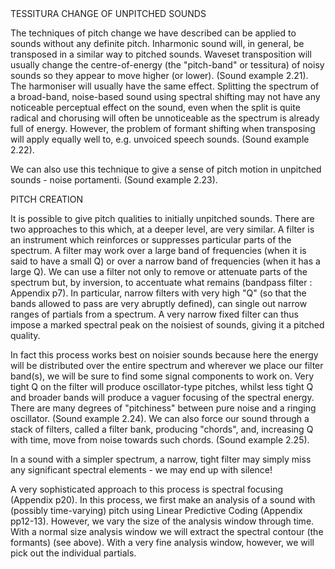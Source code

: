 <page id=33>
TESSITURA CHANGE OF UNPITCHED SOUNDS

The techniques of pitch change we have described can be applied to sounds without any definite pitch.  Inharmonic sound will, in general, be transposed in a similar way to pitched sounds. Waveset transposition will usually change the centre-of-energy (the "pitch-band" or tessitura) of noisy sounds so they appear to move higher (or lower). (Sound example 2.21). The harmoniser will usually have the same effect. Splitting the spectrum of a broad-band, noise-based sound using spectral shifting may not have any noticeable perceptual effect on the sound, even when the split is quite radical and chorusing will often be unnoticeable as the spectrum is already full of energy. However, the problem of formant shifting when transposing will apply equally well to, e.g. unvoiced speech sounds. (Sound example 2.22).

We can also use this technique to give a sense of pitch motion in unpitched sounds - noise portamenti.  (Sound example 2.23).

PITCH CREATION

It is possible to give pitch qualities to initially unpitched sounds. There are two approaches to this which, at a deeper level, are very similar. A filter is an instrument which reinforces or suppresses particular parts of the spectrum. A filter may work over a large band of frequencies (when it is said to have a small Q) or over a narrow band of frequencies (when it has a large Q). We can use a filter not only to remove or attenuate parts of the spectrum but, by inversion, to accentuate what remains (bandpass filter : Appendix p7). In particular, narrow filters with very high "Q" (so that the bands allowed to pass are very abruptly defined), can single out narrow ranges of partials from a spectrum. A very narrow fixed filter can thus impose a marked spectral peak on the noisiest of sounds, giving it a pitched quality.

In fact this process works best on noisier sounds because here the energy will be distributed over the entire spectrum and wherever we place our filter band(s), we will be sure to find some signal components to work on. Very tight Q on the filter will produce oscillator-type pitches, whilst less tight Q and broader bands will produce a vaguer focusing of the spectral energy. There are many degrees of "pitchiness" between pure noise and a ringing oscillator. (Sound example 2.24). We can also force our sound through a stack of filters, called a filter bank, producing "chords", and, increasing Q with time, move from noise towards such chords. (Sound example 2.25).

In a sound with a simpler spectrum, a narrow, tight filter may simply miss any significant spectral elements - we may end up with silence!

A very sophisticated approach to this process is spectral focusing (Appendix p20). In this process, we first make an analysis of a sound with (possibly time-varying) pitch using Linear Predictive Coding (Appendix pp12-13). However, we vary the size of the analysis window through time. With a normal size analysis window we will extract the spectral contour (the formants) (see above). With a very fine analysis window, however, we will pick out the individual partials.
</page>
